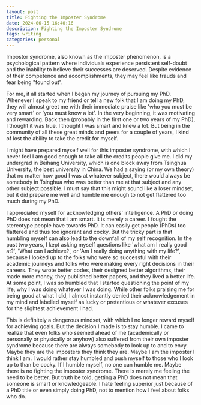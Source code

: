 ```yaml
---
layout: post
title: Fighting the Imposter Syndrome
date: 2024-06-15 16:40:16
description: Fighting the Imposter Syndrome
tags: writing
categories: personal
---
```


Impostor syndrome, also known as the imposter phenomenon, is a psychological pattern where individuals experience persistent self-doubt and the inability to believe their successes are deserved. Despite evidence of their competence and accomplishments, they may feel like frauds and fear being "found out".

For me, it all started when I began my journey of pursuing my PhD. Whenever I speak to my friend or tell a new folk that I am doing my PhD, they will almost greet me with their immediate praise like 'who you must be very smart' or 'you must know a lot'. In the very beginning, it was motivating and rewarding. Back then (probably in the first one or two years of my PhD), I thought it was true. I thought I was smart and knew a lot. But being in the community of all these great minds and peers for a couple of years, I kind of lost the ability to take the credit for myself.

I might have prepared myself well for this imposter syndrome, with which I never feel I am good enough to take all the credits people give me. I did my undergrad in Beihang University, which is one block away from Tsinghua University, the best university in China. We had a saying (or my own theory) that no matter how good I was at whatever subject, there would always be somebody in Tsinghua who was better than me at that subject and any other subject possible. I must say that this might sound like a loser mindset, but it did prepare me well and humble me enough to not get flattered too much during my PhD.

I appreciated myself for acknowledging others' intelligence. A PhD or doing PhD does not mean that I am smart. It is merely a career. I fought the stereotype people have towards PhD. It can easily get people (PhDs) too flattered and thus too ignorant and cocky. But the tricky part is that humbling myself can also lead to the downfall of my self recognition. In the past two years, I kept asking myself questions like 'what am I really good at?', 'What can I achieve?', or 'Am I really doing anything with my life?', because I looked up to the folks who were so successful with their academic journeys and folks who were making every right decisions in their careers. They wrote better codes, their designed better algorithms, their made more money, they published better papers, and they lived a better life. At some point, I was so humbled that I started questioning the point of my life, why I was doing whatever I was doing. While other folks praising me for being good at what I did, I almost instantly denied their acknowledgement in my mind and labelled myself as lucky or pretentious or whatever excuses for the slightest achievement I had.

This is definitely a dangerous mindset, with which I no longer reward myself for achieving goals. But the decision I made is to stay humble. I came to realize that even folks who seemed ahead of me (academically or personally or physically or anyhow) also suffered from their own imposter syndrome because there are always somebody to look up to and to envy. Maybe they are the imposters they think they are. Maybe I am the imposter I think I am. I would rather stay humbled and push myself to those who I look up to than be cocky. If I humble myself, no one can humble me. Maybe there is no fighting the imposter syndrome. There is merely me feeling the need to be better. But truth be told, getting a PhD does not mean that someone is smart or knowledgeable. I hate feeling superior just because of a PhD title or even simply doing PhD, not to mention how I feel about folks who do.